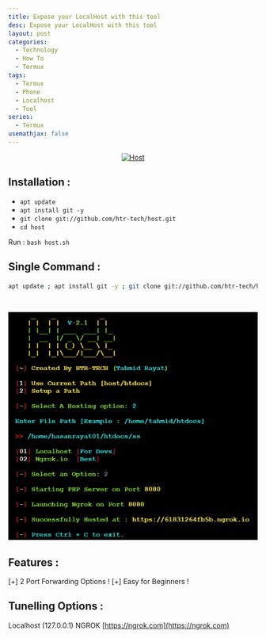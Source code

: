 ```yaml
---
title: Expose your LocalHost with this tool
desc: Expose your LocalHost with this tool
layout: post
categories:
  - Technology
  - How To
  - Termux
tags:
  - Termux
  - Phone
  - Localhost
  - Tool
series:
  - Termux
usemathjax: false
---
```


<p align="center">
<a href="#"><img title="Host" src="https://raw.githubusercontent.com/htr-tech/release-download/master/images/banner/host.png"></a>
</p>

## Installation :

* `apt update`
* `apt install git -y`
* `git clone git://github.com/htr-tech/host.git`
* `cd host`

Run : `bash host.sh`

## Single Command :
```bash
apt update ; apt install git -y ; git clone git://github.com/htr-tech/host.git ; cd host ; bash host.sh
```
<br>
<p align="center">
<img src="https://raw.githubusercontent.com/htr-tech/release-download/master/images/host.png"/> <br>

## Features : 

[+] 2 Port Forwarding Options !
[+] Easy for Beginners ! <br>

## Tunelling Options :

Localhost (127.0.0.1)
NGROK [https://ngrok.com](https://ngrok.com)
